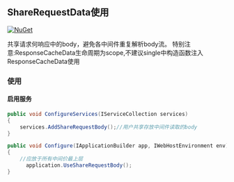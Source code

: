 
## ShareRequestData使用
 [![NuGet](https://img.shields.io/nuget/v/NetPro.ShareRequestData.svg)](https://nuget.org/packages/NetPro.ShareRequestData)

共享请求何响应中的body，避免各中间件重复解析body流。
特别注意:ResponseCacheData生命周期为scope,不建议single中构造函数注入ResponseCacheData使用

### 使用

#### 启用服务
```csharp
public void ConfigureServices(IServiceCollection services)
{
    services.AddShareRequestBody();//用户共享存放中间件读取的body
}

public void Configure(IApplicationBuilder app, IWebHostEnvironment env)
{
    //应放于所有中间价最上层
      application.UseShareRequestBody();
}
